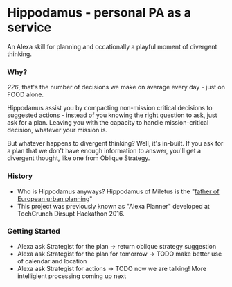# Hippodamus - personal PA as a service

An Alexa skill for planning and occationally a playful moment of divergent thinking.  


### Why?

*226*, that's the number of decisions we make on average every day - just on FOOD alone.

Hippodamus assist you by compacting non-mission critical decisions to suggested actions - instead of you knowing the right question to ask, just ask for a plan. Leaving you with the capacity to handle mission-critical decision, whatever your mission is.  

But whatever happens to divergent thinking? Well, it's in-built. If you ask for a plan that we don't have enough information to answer, you'll get a divergent thought, like one from Oblique Strategy.


### History 

* Who is Hippodamus anyways? Hippodamus of Miletus is the "[father of European urban planning](https://en.wikipedia.org/wiki/Hippodamus_of_Miletus)"
* This project was previously known as "Alexa Planner" developed at TechCrunch Dirsupt Hackathon 2016.


### Getting Started

* Alexa ask Strategist for the plan -> return oblique strategy suggestion
* Alexa ask Strategist for the plan for tomorrow -> TODO make better use of calendar and location
* Alexa ask Strategist for actions -> TODO now we are talking! More intelligient processing coming up next
